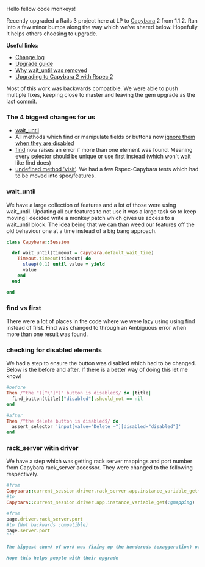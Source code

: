 Hello fellow code monkeys!

Recently upgraded a Rails 3 project here at LP to [Capybara](https://github.com/jnicklas/capybara) 2 from 1.1.2.
Ran into a few minor bumps along the way which we've shared below. Hopefully it helps others choosing to upgrade.

**Useful links:**

- [Change log](https://github.com/jnicklas/capybara/blob/master/History.md)
- [Upgrade guide](http://techblog.fundinggates.com/blog/2012/08/capybara-2-0-upgrade-guide/)
- [Why wait_until was removed](http://www.elabs.se/blog/53-why-wait_until-was-removed-from-capybara)
- [Upgrading to Capybara 2 with Rspec 2](https://github.com/rspec/rspec-rails/blob/master/Capybara.md)

Most of this work was backwards compatible. We were able to push multiple fixes, keeping close to master and leaving the gem upgrade as the last commit.

### The 4 biggest changes for us

- [wait_until](https://groups.google.com/forum/?fromgroups#!topic/ruby-capybara/qQYWpQb9FzY)
- All methods which find or manipulate fields or buttons now [ignore them when they are disabled](https://github.com/jnicklas/capybara/commit/dd805d639b62a9bf12773f8e3b9df3c5e5dd8cc2)
- [find](https://github.com/jnicklas/capybara/commit/cc05b1d63b1201027da7b568a7bd0467df9f7e0a) now raises an error if more than one element was found. Meaning every selector should be unique or use first instead (which won't wait like find does)
- [undefined method 'visit'](https://github.com/rspec/rspec-rails/blob/master/Capybara.md#upgrading-to-capybara-20). We had a few Rspec-Capybara tests which had to be moved into spec/features.


### wait_until

We have a large collection of features and a lot of those were using wait_until. Updating all our features to not use it was a large task so to keep moving I decided write a monkey patch which gives us access to a wait_until block.
The idea being that we can than weed our features off the old behaviour one at a time instead of a big bang approach.

```ruby
class Capybara::Session

  def wait_until(timeout = Capybara.default_wait_time)
    Timeout.timeout(timeout) do
      sleep(0.1) until value = yield
      value
    end
  end

end
```

### find vs first

There were a lot of places in the code where we were lazy using using find instead of first. Find was changed to through an Ambiguous error when more than one result was found.

### checking for disabled elements

We had a step to ensure the button was disabled which had to be changed. Below is the before and after. If there is a better way of doing this let me know!

```ruby
#before
Then /^the "([^\"]*)" button is disabled$/ do |title|
  find_button(title)["disabled"].should_not == nil
end

#after
Then /^the delete button is disabled$/ do
  assert_selector 'input[value="Delete →"][disabled="disabled"]'
end
```

### rack_server witin driver

We have a step which was getting rack server mappings and port number from Capybara rack_server accessor. They were changed to the following respectively.

````ruby
#from
Capybara::current_session.driver.rack_server.app.instance_variable_get(:@mapping)
#to
Capybara::current_session.driver.app.instance_variable_get(:@mapping)

#from
page.driver.rack_server.port
#to (Not backwards compatible)
page.server.port
```

The biggest chunk of work was fixing up the hundereds (exaggeration) of ambiguous errors that we were getting. Thankfully each fix was easily backported so we didn't end up with a massive change set locally or sitting on an ever aging branch.

Hope this helps people with their upgrade
